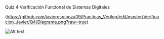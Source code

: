 Quiz 4 Verificación Funcional de Sistemas Digitales

(https://github.com/javierespinoza09/Practicas_Verilog/edit/master/Verificacion_Javier/Q4/Diagrama.png?raw=true)

<img
  src="github.com/javierespinoza09/Practicas_Verilog/edit/master/Verificacion_Javier/Q4/Diagrama.jpg"
  alt="Alt text"
  title="Optional title"
  style="display: inline-block; margin: 0 auto; max-width: 300px">
